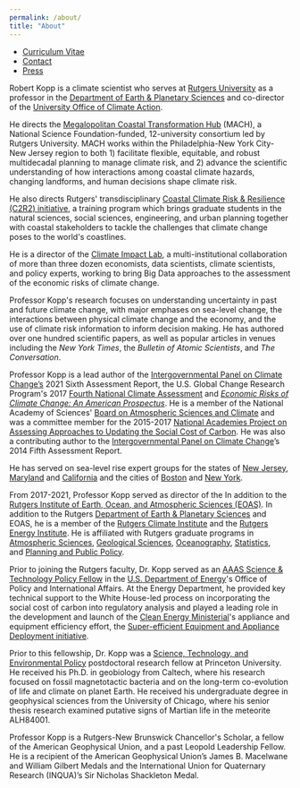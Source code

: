 ```yaml
---
permalink: /about/
title: "About"
---
```


* [Curriculum Vitae](/assets/cv.pdf)
* [Contact](/contact/)
* [Press](http://www.google.com/search?hl=en&gl=us&tbm=nws&q=%22Robert+Kopp%22+OR+%22Bob+Kopp%22+Rutgers)

Robert Kopp is a climate scientist who serves at [Rutgers University](http://www.rutgers.edu/) as a professor in the [Department of Earth & Planetary Sciences](http://geology.rutgers.edu/) and co-director of the [University Office of Climate Action](https://www.rutgers.edu/strategy/office-of-climate-action).  

He directs the [Megalopolitan Coastal Transformation Hub](https://www.coastalhub.org/) (MACH), a National Science Foundation-funded, 12-university consortium led by Rutgers University. MACH works within the Philadelphia-New York City-New Jersey region to both 1) facilitate flexible, equitable, and robust multidecadal planning to manage climate risk, and 2) advance the scientific understanding of how interactions among coastal climate hazards, changing landforms, and human decisions shape climate risk.  


He also directs Rutgers' transdisciplinary [Coastal Climate Risk & Resilience (C2R2) initiative](http://c2r2.rutgers.edu), a training program which brings graduate students in the natural sciences, social sciences, engineering, and urban planning together with coastal stakeholders to tackle the challenges that climate change poses to the world's coastlines.

He is a director of the [Climate Impact Lab](http://www.impactlab.org), a multi-institutional collaboration of more than three dozen economists, data scientists, climate scientists, and policy experts, working to bring Big Data approaches to the assessment of the economic risks of climate change.

Professor Kopp's research focuses on understanding uncertainty in past and future climate change, with major emphases on sea-level change, the interactions between physical climate change and the economy, and the use of climate risk information to inform decision making. He has authored over one hundred scientific papers, as well as  popular articles in venues including the _New York Times_, the _Bulletin of Atomic Scientists_, and _The Conversation_.

Professor Kopp is a lead author of the [Intergovernmental Panel on Climate Change’s](http://www.ipcc.ch/) 2021 Sixth Assessment Report, the U.S. Global Change Research Program's 2017 [Fourth National Climate Assessment](https://science2017.globalchange.gov) and [_Economic Risks of Climate Change: An American Prospectus_](http://www.climateprospectus.org/).  He is a member of the National Academy of Sciences' [Board on Atmospheric Sciences and Climate](http://www.dels.nas.edu/basc/) and was a committee member for the 2015-2017 [National Academies Project on Assessing Approaches to Updating the Social Cost of Carbon](https://www.nap.edu/catalog/24651/valuing-climate-damages-updating-estimation-of-the-social-cost-of). He was also a contributing author to the [Intergovernmental Panel on Climate Change](http://www.ipcc.ch)’s 2014 Fifth Assessment Report. 

He has served on sea-level rise expert groups for the states of [New Jersey](https://climatechange.rutgers.edu/resources/climate-change-and-new-jersey), [Maryland](http://www.umces.edu/sea-level) and [California](http://www.oceansciencetrust.org/projects/updating-californias-sea-level-rise-guidance/) and the cities of [Boston](https://www.boston.gov/departments/environment/climate-ready-boston) and [New York](http://www1.nyc.gov/site/orr/challenges/nyc-panel-on-climate-change.page).

From 2017-2021, Professor Kopp served as director of the In addition to the [Rutgers Institute of Earth, Ocean, and Atmospheric Sciences (EOAS)](http://eoas.rutgers.edu/). 
In addition to the Rutgers  [Department of Earth & Planetary Sciences](http://geology.rutgers.edu/) and EOAS,
he is a member of the [Rutgers Climate Institute](http://climatechange.rutgers.edu) and the [Rutgers Energy Institute](http://rei.rutgers.edu/). He is affiliated with Rutgers graduate programs in [Atmospheric Sciences](http://atmos.rutgers.edu), [Geological Sciences](http://eps.rutgers.edu), [Oceanography](http://marine.rutgers.edu), [Statistics](http://statistics.rutgers.edu), and [Planning and Public Policy](http://policy.rutgers.edu/).

Prior to joining the Rutgers faculty, Dr. Kopp served as an [AAAS Science & Technology Policy Fellow](http://fellowships.aaas.org/) in the
[U.S. Department of Energy](http://www.energy.gov)'s Office of Policy and International Affairs. At the Energy Department, he provided key technical support to the White House-led process on incorporating the social cost of carbon into regulatory analysis and played a leading role in the development and launch of the [Clean Energy Ministerial](http://www.cleanenergyministerial.org)'s appliance and equipment efficiency effort, the [Super-efficient Equipment and Appliance Deployment initiative](http://www.superefficient.org).

Prior to this fellowship, Dr. Kopp was a [Science, Technology, and Environmental Policy](http://www.princeton.edu/step/) postdoctoral research fellow at Princeton University. He received his Ph.D. in geobiology from Caltech, where his research focused on fossil magnetotactic bacteria and on the long-term co-evolution of life and climate on planet Earth. He received his undergraduate degree in geophysical sciences from the University of Chicago, where his senior thesis research examined putative signs of Martian life in the meteorite ALH84001.

Professor Kopp is a Rutgers-New Brunswick Chancellor's Scholar, a fellow of the American Geophysical Union, and a past Leopold Leadership Fellow. He is a recipient of the American Geophysical Union’s James B. Macelwane and William Gilbert Medals and the International Union for Quaternary Research (INQUA)’s Sir Nicholas Shackleton Medal.